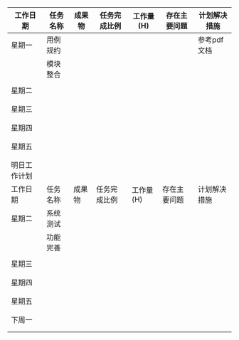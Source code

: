 | 工作日期     | 任务名称 | 成果物 | 任务完成比例 | 工作量(H) | 存在主要问题 | 计划解决措施 |
| ------------ | -------- | ------ | ------------ | --------- | ------------ | ------------ |
| 星期一       | 用例规约 |        |              |           |              | 参考pdf文档  |
|              | 模块整合 |        |              |           |              |              |
|              |          |        |              |           |              |              |
| 星期二       |          |        |              |           |              |              |
|              |          |        |              |           |              |              |
|              |          |        |              |           |              |              |
| 星期三       |          |        |              |           |              |              |
|              |          |        |              |           |              |              |
|              |          |        |              |           |              |              |
| 星期四       |          |        |              |           |              |              |
|              |          |        |              |           |              |              |
|              |          |        |              |           |              |              |
| 星期五       |          |        |              |           |              |              |
|              |          |        |              |           |              |              |
|              |          |        |              |           |              |              |
| 明日工作计划 |          |        |              |           |              |              |
| 工作日期     | 任务名称 | 成果物 | 任务完成比例 | 工作量(H) | 存在主要问题 | 计划解决措施 |
| 星期二       | 系统测试 |        |              |           |              |              |
|              | 功能完善 |        |              |           |              |              |
|              |          |        |              |           |              |              |
| 星期三       |          |        |              |           |              |              |
|              |          |        |              |           |              |              |
|              |          |        |              |           |              |              |
| 星期四       |          |        |              |           |              |              |
|              |          |        |              |           |              |              |
|              |          |        |              |           |              |              |
| 星期五       |          |        |              |           |              |              |
|              |          |        |              |           |              |              |
|              |          |        |              |           |              |              |
| 下周一       |          |        |              |           |              |              |
|              |          |        |              |           |              |              |
|              |          |        |              |           |              |              |
